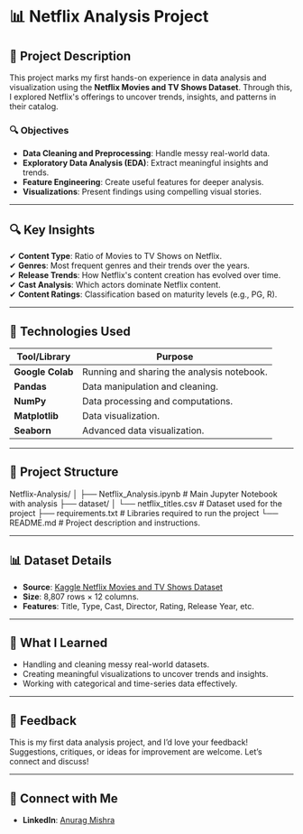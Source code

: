 # 📊 Netflix Analysis Project

## 📄 Project Description  
This project marks my first hands-on experience in data analysis and visualization using the **Netflix Movies and TV Shows Dataset**. Through this, I explored Netflix's offerings to uncover trends, insights, and patterns in their catalog.  

### 🔍 Objectives  
- **Data Cleaning and Preprocessing**: Handle messy real-world data.  
- **Exploratory Data Analysis (EDA)**: Extract meaningful insights and trends.  
- **Feature Engineering**: Create useful features for deeper analysis.  
- **Visualizations**: Present findings using compelling visual stories.  

---

## 🔍 Key Insights  
✔ **Content Type**: Ratio of Movies to TV Shows on Netflix.  
✔ **Genres**: Most frequent genres and their trends over the years.  
✔ **Release Trends**: How Netflix's content creation has evolved over time.  
✔ **Cast Analysis**: Which actors dominate Netflix content.  
✔ **Content Ratings**: Classification based on maturity levels (e.g., PG, R).  

---

## 🚀 Technologies Used  

| **Tool/Library** | **Purpose**  |  
|-------------------|--------------|  
| **Google Colab**  | Running and sharing the analysis notebook. |  
| **Pandas**        | Data manipulation and cleaning. |  
| **NumPy**         | Data processing and computations. |  
| **Matplotlib**    | Data visualization. |  
| **Seaborn**       | Advanced data visualization. |  

---

## 📂 Project Structure  

Netflix-Analysis/ │ ├── Netflix_Analysis.ipynb # Main Jupyter Notebook with analysis ├── dataset/ │ └── netflix_titles.csv # Dataset used for the project ├── requirements.txt # Libraries required to run the project └── README.md # Project description and instructions.


---

## 📊 Dataset Details  

- **Source**: [Kaggle Netflix Movies and TV Shows Dataset](https://www.kaggle.com/)  
- **Size**: 8,807 rows × 12 columns.  
- **Features**: Title, Type, Cast, Director, Rating, Release Year, etc.  

---

## 🤔 What I Learned  

- Handling and cleaning messy real-world datasets.  
- Creating meaningful visualizations to uncover trends and insights.  
- Working with categorical and time-series data effectively.  

---

## 💬 Feedback  
This is my first data analysis project, and I’d love your feedback!  
Suggestions, critiques, or ideas for improvement are welcome. Let’s connect and discuss!  

---

## 🔗 Connect with Me  
- **LinkedIn**: [Anurag Mishra](https://www.linkedin.com/in/anurag-mishra-b17051288/)  
